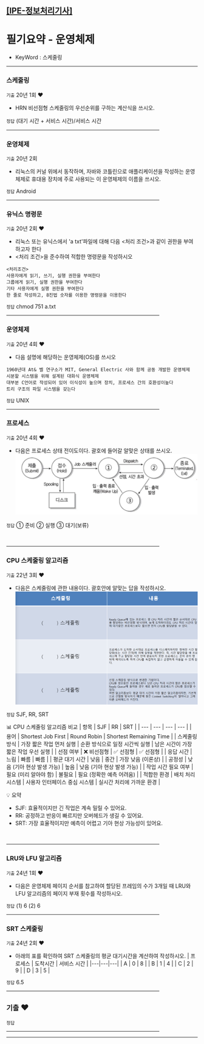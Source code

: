 [[IPE-정보처리기사]](https://github.com/JaceKim-TheAL/D2501_Notes/tree/main/Q-Net/IPE)
---

# 필기요약 - 운영체제

- KeyWord : 스케줄링

---
### 스케줄링
`기출` 20년 1회 ♥️
- HRN 비선점형 스케줄링의 우선순위를 구하는 계산식을 쓰시오.

`정답` (대기 시간 + 서비스 시간)/서비스 시간
<br/>
<hr style="height: 2px; background-color: gray; border: none; width: 80%;">

### 운영체제
`기출` 20년 2회 
- 리눅스의 커널 위에서 동작하며, 자바와 코틀린으로 애플리케이션을 작성하는 운영체제로 휴대용 장치에 주로 사용되는 이 운영체제의 이름을 쓰시오.

`정답` Android
<br/>
<hr style="height: 2px; background-color: gray; border: none; width: 80%;">

### 유닉스 명령문
`기출` 20년 2회 ♥️
- 리눅스 또는 유닉스에서 'a txt'파일에 대해 다음 <처리 조건>과 같이 권한을 부여하고자 한다
- <처리 조건>을 준수하여 적합한 명령문을 작성하시오
```
<처리조건>
사용자에게 읽기, 쓰기, 실행 권한을 부여한다
그룹에게 읽기, 실행 권한을 부여한다
기타 사용자에게 실행 권한을 부여한다
한 줄로 작성하고, 8진법 숫자를 이용한 명령문을 이용한다
```

`정답` chmod 751 a.txt
<br/>
<hr style="height: 2px; background-color: gray; border: none; width: 80%;">

### 운영체제
`기출` 20년 4회 ♥️
- 다음 설명에 해당하는 운영체제(OS)를 쓰시오
```
1960년대 At& 벨 연구소가 MIT, General Electric 사와 함께 공동 개발한 운영체제
시분할 시스템을 위해 설계된 대화식 운영체제
대부분 C언어로 작성되어 있어 이식성이 높으며 장치, 프로세스 간의 호환성이높다
트리 구조의 파일 시스템을 갖는다
```

`정답` UNIX
<br/>
<hr style="height: 2px; background-color: gray; border: none; width: 80%;">


### 프로세스 
`기출` 20년 4회 ♥️
- 다음은 프로세스 상태 전이도이다. 괄호에 들어갈 알맞은 상태를 쓰시오.
![20년4회_8번](./images/20년_4회_08번.png)

`정답` 
① 준비
② 실행
③ 대기(보류)

<br/>
<hr style="height: 2px; background-color: gray; border: none; width: 80%;">


### CPU 스케줄링 알고리즘
`기출` 22년 3회 ♥️
-  다음은 스케줄링에 관한 내용이다. 괄호안에 알맞는 답을 작성하시오.
![22년3회_16번](./images/22년_3회_16번.png)

`정답` SJF, RR, SRT
<br/>

📊 CPU 스케줄링 알고리즘 비교 
| 항목 | SJF | RR  | SRT | 
| --- | --- | --- | --- | 
| 용어 | Shortest Job First | Round Robin | Shortest Remaining Time | 
| 스케줄링 방식 | 가장 짧은 작업 먼저 실행 | 순환 방식으로 일정 시간씩 실행 | 남은 시간이 가장 짧은 작업 우선 실행 | 
| 선점 여부 | ❌ 비선점형 | ✅ 선점형 | ✅ 선점형 | 
| 응답 시간 | 느림 | 빠름 | 빠름 | 
| 평균 대기 시간 | 낮음 | 중간 | 가장 낮음 (이론상) | 
| 공정성 | 낮음 (기아 현상 발생 가능) | 높음 | 낮음 (기아 현상 발생 가능) | 
| 작업 시간 필요 여부 | 필요 (미리 알아야 함) | 불필요 | 필요 (정확한 예측 어려움) | 
| 적합한 환경 | 배치 처리 시스템 | 사용자 인터페이스 중심 시스템 | 실시간 처리에 가까운 환경 | 
<br/>

💡 요약
- SJF: 효율적이지만 긴 작업은 계속 밀릴 수 있어요.
- RR: 공정하고 반응이 빠르지만 오버헤드가 생길 수 있어요.
- SRT: 가장 효율적이지만 예측이 어렵고 기아 현상 가능성이 있어요.
<br/>
<hr style="height: 2px; background-color: gray; border: none; width: 80%;">

### LRU와 LFU 알고리즘
`기출` 24년 1회 ♥️
- 다음은 운영체제 페이지 순서를 참고하여 할당된 프레임의 수가 3개일 때  LRU와 LFU 알고리즘의 페이지 부재 횟수를 작성하시오.

`정답` 
(1) 6
(2) 6
<br/>
<hr style="height: 2px; background-color: gray; border: none; width: 80%;">

### SRT 스케줄링
`기출` 24년 2회 ♥️
- 아래의 표를 확인하여 SRT 스케줄링의 평균 대기시간을 계산하여 작성하시오. 
| 프로세스 |	도착시간	| 서비스 시간 |
|---|---|---| 
| A	| 0	| 8 | 
| B	| 1 |	4 |
| C	| 2 |	9 |
| D	| 3 |	5 |

`정답` 6.5
<br/>
<hr style="height: 2px; background-color: gray; border: none; width: 80%;">

### 
`기출` ♥️
- 

`정답` 
<br/>
<hr style="height: 2px; background-color: gray; border: none; width: 80%;">


---

<!--
### 
`기출` ♥️
- 

`정답` 
<br/>
<hr style="height: 2px; background-color: gray; border: none; width: 80%;">

---
-->

